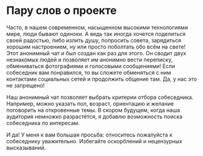 # Пару слов о проекте

Часто, в нашем современном, насыщенном высокими технологиями мире, люди бывают одиноки. А ведь так иногда хочется поделиться своей радостью, либо излить душу, попросить совета, зарядиться хорошим настроением, ну или просто поболтать обо всём на свете! Этот анонимный чат и был создан как раз для этого. Он сводит двух незнакомых людей и позволяет им анонимно вести переписку, обмениваться фотографиями и голосовыми сообщениями! Если собеседник вам понравился, то вы сложете обменяться с ним контактами социальных сетей и продолжить общение там. Да, у нас это не запрещено!

Наш анонимный чат позволяет выбрать критерии отбора собеседника. Например, можно указать пол, возраст, ориентацию и желание поговорить на откровенные темы. В скором будущем, когда наша аудитория немножко разрастётся, я добавлю возможность поиска собеседника по интересам.

И да! У меня к вам большая просьба: относитесь пожалуйста к собеседнику уважительно. Избегайте оскорблений и нецензурных высказываний.
